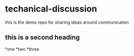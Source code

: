 # techanical-discussion
this is the demo repo for sharing ideas around communication


## this is a second heading

*one
*two
*three
